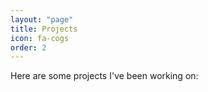 ```yaml
---
layout: "page"
title: Projects
icon: fa-cogs
order: 2
---
```


Here are some projects I've been working on:
